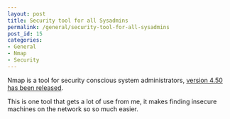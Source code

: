 ```yaml
---
layout: post
title: Security tool for all Sysadmins
permalink: /general/security-tool-for-all-sysadmins
post_id: 15
categories:
- General
- Nmap
- Security
---
```


Nmap is a tool for security conscious system administrators, [version 4.50 has been released](http://insecure.org/stf/Nmap-4.50-Release.html).

This is one tool that gets a lot of use from me, it makes finding insecure machines on the network so so much easier.
